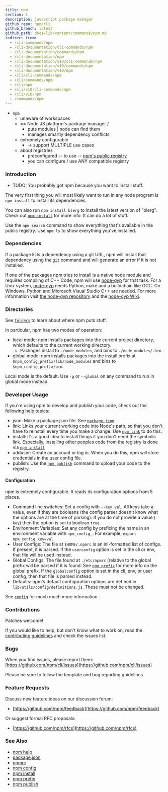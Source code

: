```yaml
---
title: npm
section: 1
description: javascript package manager
github_repo: npm/cli
github_branch: latest
github_path: docs/lib/content/commands/npm.md
redirect_from:
  - /cli-commands/npm
  - /cli-documentation/cli-commands/npm
  - /cli-documentation/commands/npm
  - /cli-documentation/npm
  - /cli-documentation/v10/cli-commands/npm
  - /cli-documentation/v10/commands/npm
  - /cli-documentation/v10/npm
  - /cli/cli-commands/npm
  - /cli/commands/npm
  - /cli/npm
  - /cli/v10/cli-commands/npm
  - /cli/v10/npm
  - /commands/npm
---
```


* `npm`
  * unaware of workspaces
  * == Node JS platform's package manager /
    * puts modules | node can find them
    * manages smartly dependency conflicts
  * extremely configurable 
    * -> support MULTIPLE use cases
  * about registries
    * preconfigured -- to use -- [npm's public registry](https://registry.npmjs.org)
    * you can configure / use ANY compatible registry

### Introduction

* TODO:
You probably got npm because you want to install stuff.

The very first thing you will most likely want to run in any node program is `npm install` to install its dependencies.

You can also run `npm install blerg` to install the latest version of "blerg". 
Check out [`npm install`](/cli/v10/commands/npm-install) for more info. It can do a lot of stuff.

Use the `npm search` command to show everything that's available in the public registry. 
Use `npm ls` to show everything you've installed.

### Dependencies

If a package lists a dependency using a git URL, npm will install that dependency using the [`git`](https://github.com/git-guides/install-git) command and will generate an error if it is not installed.

If one of the packages npm tries to install is a native node module and requires compiling of C++ Code, npm will use [node-gyp](https://github.com/nodejs/node-gyp) for that task. 
For a Unix system, [node-gyp](https://github.com/nodejs/node-gyp) needs Python, make and a buildchain like GCC. On Windows, Python and Microsoft Visual Studio C++ are needed. 
For more information visit [the node-gyp repository](https://github.com/nodejs/node-gyp) and the [node-gyp Wiki](https://github.com/nodejs/node-gyp/wiki).

### Directories

See [`folders`](/cli/v10/configuring-npm/folders) to learn about where npm puts stuff.

In particular, npm has two modes of operation:

- local mode: npm installs packages into the current project directory, which defaults to the current working directory. 
  - Packages install to `./node_modules`, and bins to `./node_modules/.bin`.
- global mode: npm installs packages into the install prefix at `$npm_config_prefix/lib/node_modules` and bins to `$npm_config_prefix/bin`.

Local mode is the default. Use `-g` or `--global` on any command to run in global mode instead.

### Developer Usage

If you're using npm to develop and publish your code, check out the following help topics:

- json: Make a package.json file. See [`package.json`](/cli/v10/configuring-npm/package-json).
- link: Links your current working code into Node's path, so that you don't have to reinstall every time you make a change. Use [`npm link`](/cli/v10/commands/npm-link) to do this.
- install: It's a good idea to install things if you don't need the symbolic link. Especially, installing other peoples code from the registry is done via [`npm install`](/cli/v10/commands/npm-install)
- adduser: Create an account or log in. When you do this, npm will store credentials in the user config file.
- publish: Use the [`npm publish`](/cli/v10/commands/npm-publish) command to upload your code to the registry.

#### Configuration

npm is extremely configurable. It reads its configuration options from 5 places.

- Command line switches: Set a config with `--key val`. All keys take a value, even if they are booleans (the config parser doesn't know what the options are at the time of parsing). If you do not provide a value (`--key`) then the option is set to boolean `true`.
- Environment Variables: Set any config by prefixing the name in an environment variable with `npm_config_`. For example, `export npm_config_key=val`.
- User Configs: The file at `$HOME/.npmrc` is an ini-formatted list of configs. If present, it is parsed. If the `userconfig` option is set in the cli or env, that file will be used instead.
- Global Configs: The file found at `./etc/npmrc` (relative to the global prefix will be parsed if it is found. See [`npm prefix`](/cli/v10/commands/npm-prefix) for more info on the global prefix. If the `globalconfig` option is set in the cli, env, or user config, then that file is parsed instead.
- Defaults: npm's default configuration options are defined in `lib/utils/config/definitions.js`. These must not be changed.

See [`config`](/cli/v10/using-npm/config) for much much more information.

### Contributions

Patches welcome!

If you would like to help, but don't know what to work on, read the [contributing guidelines](https://github.com/npm/cli/blob/latest/CONTRIBUTING.md) and check the issues list.

### Bugs

When you find issues, please report them: [https://github.com/npm/cli/issues](https://github.com/npm/cli/issues)

Please be sure to follow the template and bug reporting guidelines.

### Feature Requests

Discuss new feature ideas on our discussion forum:

- [https://github.com/npm/feedback](https://github.com/npm/feedback)

Or suggest formal RFC proposals:

- [https://github.com/npm/rfcs](https://github.com/npm/rfcs)

### See Also

- [npm help](/cli/v10/commands/npm-help)
- [package.json](/cli/v10/configuring-npm/package-json)
- [npmrc](/cli/v10/configuring-npm/npmrc)
- [npm config](/cli/v10/commands/npm-config)
- [npm install](/cli/v10/commands/npm-install)
- [npm prefix](/cli/v10/commands/npm-prefix)
- [npm publish](/cli/v10/commands/npm-publish)
